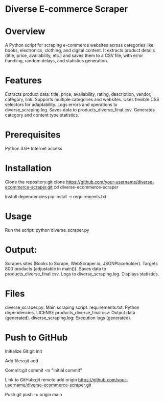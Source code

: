 # Diverse E-commerce Scraper
# Overview
A Python script for scraping e-commerce websites across categories like books, electronics, clothing, and digital content. It extracts product details (title, price, availability, etc.) and saves them to a CSV file, with error handling, random delays, and statistics generation.
# Features

Extracts product data: title, price, availability, rating, description, vendor, category, link.
Supports multiple categories and websites.
Uses flexible CSS selectors for adaptability.
Logs errors and operations to diverse_scraping.log.
Saves data to products_diverse_final.csv.
Generates category and content type statistics.

# Prerequisites

Python 3.6+
Internet access

# Installation

Clone the repository:git clone https://github.com/your-username/diverse-ecommerce-scraper.git
cd diverse-ecommerce-scraper


Install dependencies:pip install -r requirements.txt





# Usage

Run the script:
python diverse_scraper.py


# Output:
Scrapes sites (Books to Scrape, WebScraper.io, JSONPlaceholder).
Targets 800 products (adjustable in main()).
Saves data to products_diverse_final.csv.
Logs to diverse_scraping.log.
Displays statistics.



# Files

diverse_scraper.py: Main scraping script.
requirements.txt: Python dependencies.
LICENSE
products_diverse_final.csv: Output data (generated).
diverse_scraping.log: Execution logs (generated).






# Push to GitHub

Initialize Git:git init


Add files:git add .


Commit:git commit -m "Initial commit"


Link to GitHub:git remote add origin https://github.com/your-username/diverse-ecommerce-scraper.git


Push:git push -u origin main



